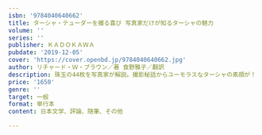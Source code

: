 ```yaml
---
isbn: '9784040640662'
title: ターシャ・テューダーを撮る喜び 写真家だけが知るターシャの魅力
volume: ''
series: ''
publisher: ＫＡＤＯＫＡＷＡ
pubdate: '2019-12-05'
cover: 'https://cover.openbd.jp/9784040640662.jpg'
author: リチャード・Ｗ・ブラウン／著 食野雅子／翻訳
description: 珠玉の44枚を写真家が解説。撮影秘話からユーモラスなターシャの素顔が！
price: '1650'
genre: ''
target: 一般
format: 単行本
content: 日本文学、評論、随筆、その他

---
```

